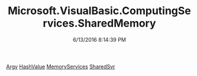 ﻿---
title: Microsoft.VisualBasic.ComputingServices.SharedMemory
date: 6/13/2016 8:14:39 PM
---

[Argv](T-Microsoft.VisualBasic.ComputingServices.SharedMemory.Argv.html)
[HashValue](T-Microsoft.VisualBasic.ComputingServices.SharedMemory.HashValue.html)
[MemoryServices](T-Microsoft.VisualBasic.ComputingServices.SharedMemory.MemoryServices.html)
[SharedSvr](T-Microsoft.VisualBasic.ComputingServices.SharedMemory.SharedSvr.html)
